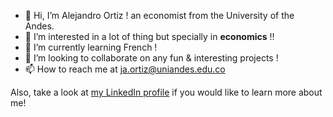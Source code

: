 - 👋 Hi, I’m Alejandro Ortiz ! an economist from the University of the Andes.
- 👀 I’m interested in a lot of thing but specially in __economics__ !!
- 🌱 I’m currently learning French !
- 💞️ I’m looking to collaborate on any fun & interesting projects !
- 📫 How to reach me at [ja.ortiz@uniandes.edu.co](mailto:ja.ortiz@uniandes.edu.co)

Also, take a look at [my LinkedIn profile](https://bit.ly/Alejandro_in) if you would like to learn more about me!

<!---
ja-ortiz-uniandes/ja-ortiz-uniandes is a ✨ special ✨ repository because its `README.md` (this file) appears on your GitHub profile.
You can click the Preview link to take a look at your changes.
--->
